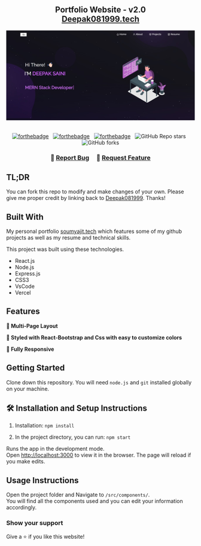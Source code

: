 <h2 align="center">
  Portfolio Website - v2.0<br/>
  <a href="https://deepak081999.github.io/My-Portfolio/" target="_blank">Deepak081999.tech</a>
</h2>
<div align="center">
  <img alt="Demo" src="./Images/resume.jpg" />
</div>

<br/>

<center>

[![forthebadge](https://forthebadge.com/images/badges/built-with-love.svg)](https://forthebadge.com) &nbsp;
[![forthebadge](https://forthebadge.com/images/badges/made-with-javascript.svg)](https://forthebadge.com) &nbsp;
[![forthebadge](https://forthebadge.com/images/badges/open-source.svg)](https://forthebadge.com) &nbsp;
![GitHub Repo stars](https://img.shields.io/github/stars/Deepak081999/Portfolio?color=red&logo=github&style=for-the-badge) &nbsp;
![GitHub forks](https://img.shields.io/github/forks/Deepak081999/Portfolio?color=red&logo=github&style=for-the-badge)

</center>

<h3 align="center">
    🔹
    <a href="https://github.com/Deepak081999/Portfolio/issues">Report Bug</a> &nbsp; &nbsp;
    🔹
    <a href="https://github.com/Deepak081999/Portfolio/issues">Request Feature</a>
</h3>

## TL;DR

You can fork this repo to modify and make changes of your own. Please give me proper credit by linking back to [Deepak081999](https://github.com/Deepak081999/Portfolio). Thanks!

## Built With

My personal portfolio <a href="https://deepak081999.github.io/My-Portfolio/" target="_blank">soumyajit.tech</a> which features some of my github projects as well as my resume and technical skills.<br/>

This project was built using these technologies.

- React.js
- Node.js
- Express.js
- CSS3
- VsCode
- Vercel

## Features

**📖 Multi-Page Layout**

**🎨 Styled with React-Bootstrap and Css with easy to customize colors**

**📱 Fully Responsive**

## Getting Started

Clone down this repository. You will need `node.js` and `git` installed globally on your machine.

## 🛠 Installation and Setup Instructions

1. Installation: `npm install`

2. In the project directory, you can run: `npm start`

Runs the app in the development mode.\
Open [http://localhost:3000](http://localhost:3000) to view it in the browser.
The page will reload if you make edits.

## Usage Instructions

Open the project folder and Navigate to `/src/components/`. <br/>
You will find all the components used and you can edit your information accordingly.

### Show your support

Give a ⭐ if you like this website!


